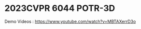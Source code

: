 # 2023CVPR 6044 POTR-3D
Demo Videos : https://www.youtube.com/watch?v=MBTAXerrD3o
<!-- [![Video Label](http://img.youtube.com/vi/MBTAXerrD3o/0.jpg)](https://youtu.be/MBTAXerrD3o) -->

